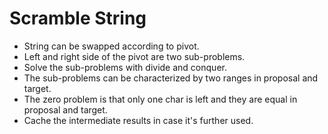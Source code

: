 # Scramble String

* String can be swapped according to pivot.
* Left and right side of the pivot are two sub-problems.
* Solve the sub-problems with divide and conquer.
* The sub-problems can be characterized by two ranges in proposal and target.
* The zero problem is that only one char is left and they are equal
  in proposal and target.
* Cache the intermediate results in case it's further used.
